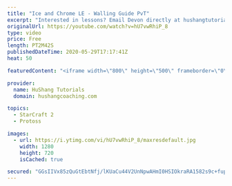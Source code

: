 ```yaml
---
title: "Ice and Chrome LE - Walling Guide PvT"
excerpt: "Interested in lessons? Email Devon directly at hushangtutorials@outlook.com ------------------------------------------------------------------------------------------------------- Want to support HuShang Tutorials directly? Patreon is a website where you can contribute a monthly donation that will help"
originalUrl: https://youtube.com/watch?v=hU7vwRhiP_8
type: video
price: Free
length: PT2M42S
publishedDateTime: 2020-05-29T17:17:41Z
heat: 50

featuredContent: "<iframe width=\"800\" height=\"500\" frameborder=\"0\" src=\"https://www.youtube.com/embed/hU7vwRhiP_8\" allow=\"accelerometer; autoplay; encrypted-media; gyroscope; picture-in-picture\" allowfullscreen></iframe>"

provider:
  name: HuShang Tutorials
  domain: hushangcoaching.com

topics:
  - StarCraft 2
  - Protoss

images:
  - url: https://i.ytimg.com/vi/hU7vwRhiP_8/maxresdefault.jpg
    width: 1280
    height: 720
    isCached: true

secured: "GGsIIVx85zQuGtEbtNfj/lKUaCu44V2UnNpwAHmI0HSIOkraRA1582s9c+fup0MD/s4qOHY66uqIb5Tyc0Hvn8Q10ykb89DyV6c1tw91OAZIQ+2VHOuquvX7hw2YOomm3/Y6oAW6DbibsRMUDNXRd2Hw0YfmpevEgHf4cjKNe1W1sDx0nlgoDVH40SIkl125OE4jkiuh4wDUAZ1sucl81ocfAhZwhdib9V9n8Fhukjy4/z5v/FUlQran57dvVsqrmRKKQAfZx+sUrJ0qTW4/1q644WJnHhFUfVZOSIjnJXe1W4AoyA82hh/V+FnB8WmcUYQrORK8sdXZUIcYmJEpL145h+u85j9K+Tq7Tp//WY4GpcDTlD5vv6iEcsUfmyR7s5VYTn8IOunJEVnipe1kk6hcoeN+7sNomqlH07iaue0=;dPhgOgzsBQAmy+JwrfBxrg=="
---
```


